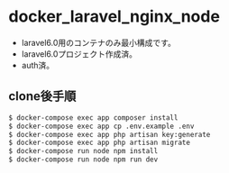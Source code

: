 # docker_laravel_nginx_node

- laravel6.0用のコンテナのみ最小構成です。
- laravel6.0プロジェクト作成済。
- auth済。

## clone後手順
```bash
$ docker-compose exec app composer install
$ docker-compose exec app cp .env.example .env
$ docker-compose exec app php artisan key:generate
$ docker-compose exec app php artisan migrate
$ docker-compose run node npm install
$ docker-compose run node npm run dev
```
